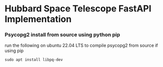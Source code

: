 # Hubbard Space Telescope FastAPI Implementation

### Psycopg2 install from source using python pip

run the following on ubuntu 22.04 LTS to compile psycopg2 from source if using pip

`sudo apt install libpq-dev`